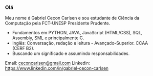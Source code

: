 ### Olá 

 Meu nome é Gabriel Cecon Carlsen e sou estudante de Ciência da Computação pela FCT-UNESP Presidente Prudente.

- Fundamentos em PYTHON, JAVA, JavaScript (HTML/CSS), SQL, Assembly, SML e principalmente C.
- Inglês: Conversação, redação e leitura - Avançado-Superior. CCAA (CERF B2).
- Buscando um significado e assumindo responsabilidades.

Email: ceconcarlsen@gmail.com 
Linkedin: https://www.linkedin.com/in/gabriel-cecon-carlsen 


    
  
